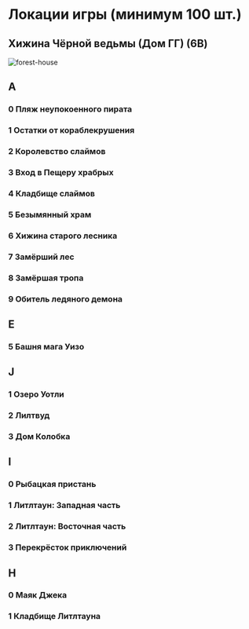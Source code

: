 # Локации игры (минимум 100 шт.)

## Хижина Чёрной ведьмы (Дом ГГ) (6B)

![forest-house](C:\_gamedev\G08-LH\Docs\_images\forest-house.gif)

## A
### 0 Пляж неупокоенного пирата
### 1 Остатки от кораблекрушения
### 2 Королевство слаймов
### 3 Вход в Пещеру храбрых
### 4 Кладбище слаймов
### 5 Безымянный храм
### 6 Хижина старого лесника
### 7 Замёрший лес
### 8 Замёршая тропа
### 9 Обитель ледяного демона

## E
### 5 Башня мага Уизо

## J
### 1 Озеро Уотли
### 2 Лилтвуд
### 3 Дом Колобка

## I
### 0 Рыбацкая пристань
### 1 Литлтаун: Западная часть
### 2 Литлтаун: Восточная часть
### 3 Перекрёсток приключений

## H
### 0 Маяк Джека
### 1 Кладбище Литлтауна
